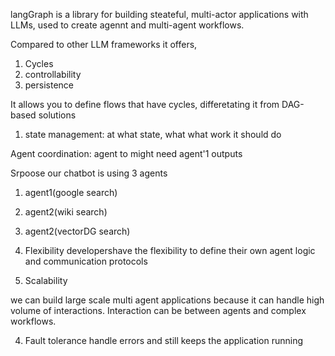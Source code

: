 langGraph is a library for building steateful, multi-actor applications with LLMs, used to create agennt and multi-agent workflows.


Compared to other LLM frameworks it offers,
1. Cycles
2. controllability
3. persistence


It allows you to define flows that have cycles, differetating it from DAG-based solutions










1. state management: at what state, what what work it should do

Agent coordination: agent to might need agent'1 outputs

Srpoose our chatbot is using 3 agents
1. agent1(google search)
2. agent2(wiki search)
3. agent2(vectorDG search)



2. Flexibility
developershave the flexibility to define their own agent logic and communication protocols

3. Scalability

we can build large scale multi agent applications because it can handle high volume of interactions. Interaction can be between agents and complex workflows.

4. Fault tolerance
handle errors and still keeps the application running